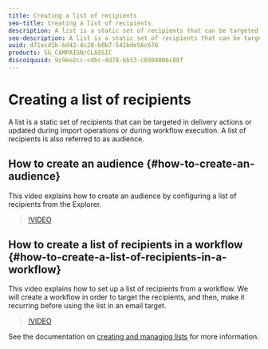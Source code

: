 ```yaml
---
title: Creating a list of recipients
seo-title: Creating a list of recipients
description: A list is a static set of recipients that can be targeted in delivery actions or updated during import operations or during workflow execution. A list of recipients is also referred to as audience.
seo-description: A list is a static set of recipients that can be targeted in delivery actions or updated during import operations or during workflow execution. A list of recipients is also referred to as audience.
uuid: d71ecd1b-bd42-4c28-b8b7-541bde56c676
products: SG_CAMPAIGN/CLASSIC
discoiquuid: 9c9ee2cc-cdbc-4d78-bb13-c0304006c88f
---
```


# Creating a list of recipients

A list is a static set of recipients that can be targeted in delivery actions or updated during import operations or during workflow execution. A list of recipients is also referred to as audience.

## How to create an audience  {#how-to-create-an-audience}

This video explains how to create an audience by configuring a list of recipients from the Explorer.

>[!VIDEO](https://video.tv.adobe.com/v/25602/quality=12)

## How to create a list of recipients in a workflow {#how-to-create-a-list-of-recipients-in-a-workflow}

This video explains how to set up a list of recipients from a workflow. We will create a workflow in order to target the recipients, and then, make it recurring before using the list in an email target.

>[!VIDEO](https://video.tv.adobe.com/v/25603?quality=12)

See the documentation on [creating and managing lists](https://docs.campaign.adobe.com/doc/AC/en/PTF_Profile_management_Creating_and_managing_lists.html) for more information.
